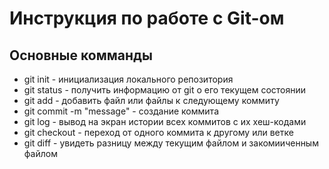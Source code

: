 # Инструкция по работе с Git-ом
## Основные комманды
* git init - инициализация локального репозитория
* git status - получить информацию от git о его текущем состоянии
* git add - добавить файл или файлы к следующему коммиту
* git commit -m "message" - создание коммита
* git log - вывод на экран истории всех коммитов с их хеш-кодами
* git checkout - переход от одного коммита к другому или ветке
* git diff - увидеть разницу между текущим файлом и закомииченным файлом